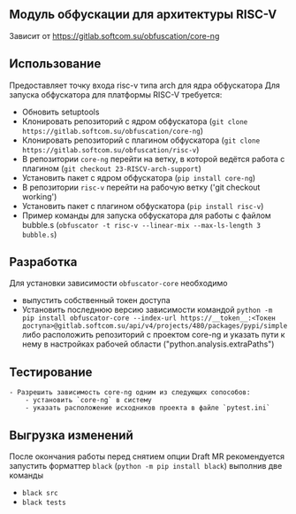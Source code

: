 ## Модуль обфускации для архитектуры RISC-V
Зависит от https://gitlab.softcom.su/obfuscation/core-ng
## Использование
Предоставляет точку входа risc-v типа arch для ядра обфускатора
Для запуска обфускатора для платформы RISC-V требуется:
- Обновить setuptools
- Клонировать репозиторий с ядром обфускатора (`git clone https://gitlab.softcom.su/obfuscation/core-ng`)
- Клонировать репозиторий с плагином обфускатора (`git clone https://gitlab.softcom.su/obfuscation/risc-v`)
- В репозитории `core-ng` перейти на ветку, в которой ведётся работа с плагином (`git checkout 23-RISCV-arch-support`)
- Установить пакет с ядром обфускатора (`pip install core-ng`)
- В репозитории `risc-v` перейти на рабочую ветку ('git checkout working')
- Установить пакет с плагином обфускатора (`pip install risc-v`)
- Пример команды для запуска обфускатора для работы с файлом bubble.s (`obfuscator -t risc-v --linear-mix --max-ls-length 3 bubble.s`)
## Разработка
Для установки зависимости `obfuscator-core` необходимо 
- выпустить собственный токен доступа
- Установить последнюю версию зависимости командой `python -m pip install obfuscator-core --index-url https://__token__:<Токен доступа>@gitlab.softcom.su/api/v4/projects/480/packages/pypi/simple` либо расположить репозиторий с проектом core-ng и указать пути к нему в настройках рабочей области ("python.analysis.extraPaths")
## Тестирование
    - Разрешить зависимость core-ng одним из следующих сопособов:
        - установить `core-ng` в систему
        - указать расположение исходников проекта в файле `pytest.ini`
## Выгрузка изменений
После окончания работы перед снятием опции Draft MR рекомендуется запустить форматтер `black` (`python -m pip install black`) выполнив две команды
- `black src`
- `black tests`
